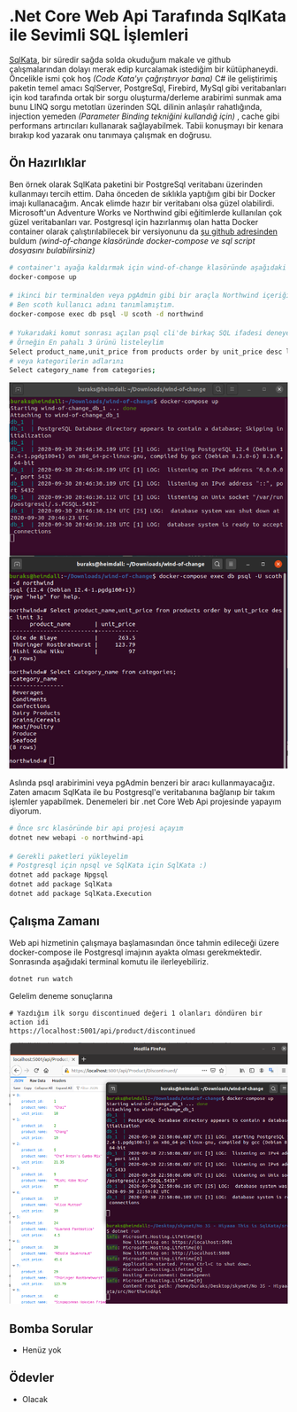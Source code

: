 # .Net Core Web Api Tarafında SqlKata ile Sevimli SQL İşlemleri

[SqlKata](https://sqlkata.com/), bir süredir sağda solda okuduğum makale ve github çalışmalarından dolayı merak edip kurcalamak istediğim bir kütüphaneydi. Öncelikle ismi çok hoş _(Code Kata'yı çağrıştırıyor bana)_ C# ile geliştirimiş paketin temel amacı SqlServer, PostgreSql, Firebird, MySql gibi veritabanları için kod tarafında ortak bir sorgu oluşturma/derleme arabirimi sunmak ama bunu LINQ sorgu metotları üzerinden SQL dilinin anlaşılır rahatlığında, injection yemeden _(Parameter Binding tekniğini kullandığ için)_ , cache gibi performans artırıcıları kullanarak sağlayabilmek. Tabii konuşmayı bir kenara bırakıp kod yazarak onu tanımaya çalışmak en doğrusu.

## Ön Hazırlıklar

Ben örnek olarak SqlKata paketini bir PostgreSql veritabanı üzerinden kullanmayı tercih ettim. Daha önceden de sıklıkla yaptığım gibi bir Docker imajı kullanacağım. Ancak elimde hazır bir veritabanı olsa güzel olabilirdi. Microsoft'un Adventure Works ve Northwind gibi eğitimlerde kullanılan çok güzel veritabanları var. Postgresql için hazırlanmış olan hatta Docker container olarak çalıştırılabilecek bir versiyonunu da [şu github adresinden](https://github.com/pthom/northwind_psql) buldum _(wind-of-change klasöründe docker-compose ve sql script dosyasını bulabilirsiniz)_

```bash
# container'ı ayağa kaldırmak için wind-of-change klasöründe aşağıdaki terminal komutunu kullanabiliriz
docker-compose up

# ikinci bir terminalden veya pgAdmin gibi bir araçla Northwind içeriğine bakabiliriz
# Ben scoth kullanıcı adını tanımlamıştım.
docker-compose exec db psql -U scoth -d northwind

# Yukarıdaki komut sonrası açılan psql cli'de birkaç SQL ifadesi deneyebiliriz
# Örneğin En pahalı 3 ürünü listeleylim
Select product_name,unit_price from products order by unit_price desc limit 3;
# veya kategorilerin adlarını
Select category_name from categories;
```

![Screenshot_01.png](./assets/Screenshot_01.png)

Aslında psql arabirimini veya pgAdmin benzeri bir aracı kullanmayacağız. Zaten amacım SqlKata ile bu Postgresql'e veritabanına bağlanıp bir takım işlemler yapabilmek. Denemeleri bir .net Core Web Api projesinde yapayım diyorum.

```bash
# Önce src klasöründe bir api projesi açayım
dotnet new webapi -o northwind-api

# Gerekli paketleri yükleyelim
# Postgresql için npsql ve SqlKata için SqlKata :)
dotnet add package Npgsql
dotnet add package SqlKata
dotnet add package SqlKata.Execution
```

## Çalışma Zamanı

Web api hizmetinin çalışmaya başlamasından önce tahmin edileceği üzere docker-compose ile Postgresql imajının ayakta olması gerekmektedir. Sonrasında aşağıdaki terminal komutu ile ilerleyebiliriz.

```bash
dotnet run watch
```

Gelelim deneme sonuçlarına

```text
# Yazdığım ilk sorgu discontinued değeri 1 olanları döndüren bir action idi
https://localhost:5001/api/product/discontinued
```

![Screenshot_02.png](./assets/Screenshot_02.png)

## Bomba Sorular

- Henüz yok

## Ödevler

- Olacak